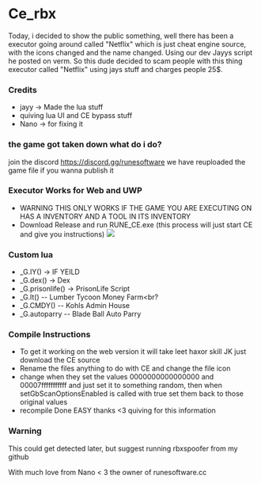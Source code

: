 # Ce_rbx
Today, i decided to show the public something, well there has been a executor going around called "Netflix" which is just cheat engine source, with the icons changed and the name changed. Using our dev Jayys script he posted on verm. So this dude decided to scam people with this thing executor called "Netflix" using jays stuff and charges people 25$.

### Credits
- jayy -> Made the lua stuff
- quiving lua UI and CE bypass stuff
- Nano -> for fixing it 


### the game got taken down what do i do?
join the discord https://discord.gg/runesoftware we have reuploaded the game file if you wanna publish it


### Executor Works for Web and UWP
- WARNING THIS ONLY WORKS IF THE GAME YOU ARE EXECUTING ON HAS A INVENTORY AND A TOOL IN ITS INVENTORY
- Download Release and run RUNE_CE.exe (this process will just start CE and give you instructions) 
  <img src="https://media.discordapp.net/attachments/1160389674880217169/1172198876875333683/image.png?ex=655f7246&is=654cfd46&hm=330f2a30c5a465bdcb374e56ca546dc2d02e75b9f9d573f527a92ffbb9d3321a&=&width=816&height=425"> </a>


### Custom lua
- _G.IY() -> IF YEILD<br> 
- _G.dex() -> Dex <br>
- _G.prisonlife() -> PrisonLife Script<br>
- _G.lt() -- Lumber Tycoon Money Farm<br?
- _G.CMDY() -- Kohls Admin House<br>
- _G.autoparry -- Blade Ball Auto Parry<br>



### Compile Instructions
- To get it working on the web version it will take leet haxor skill JK just download the CE source
- Rename the files anything to do with CE and change the file icon
- change when they set the values 0000000000000000 and 00007fffffffffff and just set it to something random, then when setGbScanOptionsEnabled is called with true set them back to those original values
- recompile Done EASY thanks <3 quiving for this information

### Warning
This could get detected later, but suggest running rbxspoofer from my github

With much love from Nano < 3 the owner of runesoftware.cc
